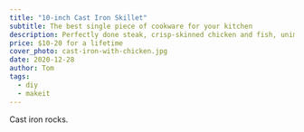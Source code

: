 ```yaml
---
title: "10-inch Cast Iron Skillet"
subtitle: The best single piece of cookware for your kitchen
description: Perfectly done steak, crisp-skinned chicken and fish, unimpeachable stir fry and veggies, breakfast worth waking up for… a cast iron skillet can handle it all. It's the easiest, fastest way to cook amazing meals. Inexpensive cast iron can be effortless to clean, gets better with use, and promises to last multiple lifetimes of daily tasty cooking.
price: $10-20 for a lifetime
cover_photo: cast-iron-with-chicken.jpg
date: 2020-12-28
author: Tom
tags:
  - diy
  - makeit
---
```


Cast iron rocks.